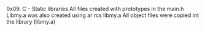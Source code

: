 0x09. C - Static libraries
All files created with prototypes in the main.h 
Libmy.a was also created using ar rcs libmy.a
All object files were copied int the library (libmy.a)
